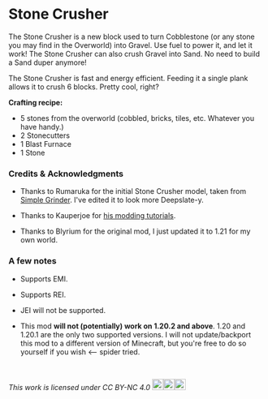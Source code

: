 # Stone Crusher

The Stone Crusher is a new block used to turn Cobblestone (or any stone you may find in the Overworld) into Gravel. Use fuel to power it, and let it work! The Stone Crusher can also crush Gravel into Sand. No need to build a Sand duper anymore!

The Stone Crusher is fast and energy efficient. Feeding it a single plank allows it to crush 6 blocks. Pretty cool, right?

**Crafting recipe:**

- 5 stones from the overworld (cobbled, bricks, tiles, etc. Whatever you have handy.)
- 2 Stonecutters
- 1 Blast Furnace
- 1 Stone


### Credits & Acknowledgments

* Thanks to Rumaruka for the initial Stone Crusher model, taken from [Simple Grinder](https://modrinth.com/mod/simplegrinder). I've edited it to look more Deepslate-y.

* Thanks to Kauperjoe for [his modding tutorials](https://www.youtube.com/watch?v=0Pr_iHlVKsI&list=PLKGarocXCE1EO43Dlf5JGh7Yk-kRAXUEJ).

* Thanks to Blyrium for the original mod, I just updated it to 1.21 for my own world.

### A few notes

* Supports EMI.

* Supports REI.

* JEI will not be supported.

* This mod **will not (potentially) work on 1.20.2 and above**. 1.20 and 1.20.1 are the only two supported versions. I will not update/backport this mod to a different version of Minecraft, but you're free to do so yourself if you wish <-- spider tried.

&nbsp;

<i><p xmlns:cc="http://creativecommons.org/ns#">This work is licensed under <a href="http://creativecommons.org/licenses/by-nc/4.0/" target="_blank" rel="license noopener noreferrer" style="text-decoration: none">CC BY-NC 4.0&nbsp;<img style="height:22px;" src="https://mirrors.creativecommons.org/presskit/icons/cc.svg?ref=chooser-v1"><img style="height:22px;" src="https://mirrors.creativecommons.org/presskit/icons/by.svg?ref=chooser-v1"><img style="height:22px;" src="https://mirrors.creativecommons.org/presskit/icons/nc.svg?ref=chooser-v1"></a></p></i>
